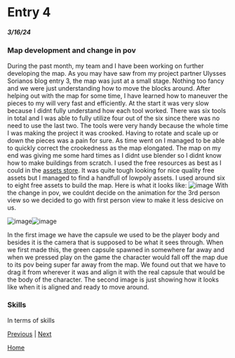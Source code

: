 # Entry 4
##### 3/16/24

### Map development and change in pov
During the past month, my team and I have been working on further developing the map. As you may have saw from my project partner Ulysses Sorianos blog entry 3, the map was just at a small stage. Nothing too fancy and we were just understanding how to move the blocks around. After helping out with the map for some time, I have learned how to maneuver the pieces to my will very fast and efficiently. At the start it was very slow because I didnt fully understand how each tool worked. There was six tools in total and I was able to fully utilize four out of the six since there was no need to use the last two. The tools were very handy because the whole time I was making the project it was crooked. Having to rotate and scale up or down the pieces was a pain for sure. As time went on I managed to be able to quickly correct the crookedness as the map elongated. The map on my end was giving me some hard times as I didnt use blender so I didnt know how to make buildings from scratch. I used the free resources as best as I could in the  [ assets store](https://assetstore.unity.com/popular-assets/cities?clickref=1101lyifNRmj&utm_source=partnerize&utm_medium=affiliate&utm_campaign=unity_affiliate#free-cities-fZwT). It was quite tough looking for nice quality free assets but I managed to find a handfull of lowpoly assets. I used around six to eight free assets to build the map. Here is what it looks like: ![image](https://github.com/jaidena2277/apcsa-freedom-project/assets/91745222/6dfada75-bde0-4e3a-a16d-386b10e2df83) With the change in pov, we couldnt decide on the animation for the 3rd person view so we decided to go with first person view to make it less desicive on us. 

![image](https://github.com/jaidena2277/apcsa-freedom-project/assets/91745222/f987b4ee-827d-434b-8656-d8a495c41fb8)![image](https://github.com/jaidena2277/apcsa-freedom-project/assets/91745222/691134e3-6fa9-4605-869b-46b2834838a0)

In the first image we have the capsule we used to be the player body and besides it is the camera that is supposed to be what it sees through. When we first made this, the green capsule spawned in somewhere far away and when we pressed play on the game the character would fall off the map due to its pov being super far away from the map. We found out that we have to drag it from wherever it was and align it with the real capsule that would be the body of the character. The second image is just showing how it looks like when it is aligned and ready to move around.

### Skills
In terms of skills 




[Previous](entry03.md) | [Next](entry05.md)

[Home](../README.md)
